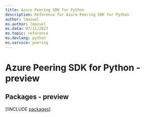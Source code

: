 ```yaml
---
title: Azure Peering SDK for Python
description: Reference for Azure Peering SDK for Python
author: lmazuel
ms.author: lmazuel
ms.data: 07/11/2023
ms.topic: reference
ms.devlang: python
ms.service: peering
---
```

# Azure Peering SDK for Python - preview
## Packages - preview
[!INCLUDE [packages](peering-index.md)]